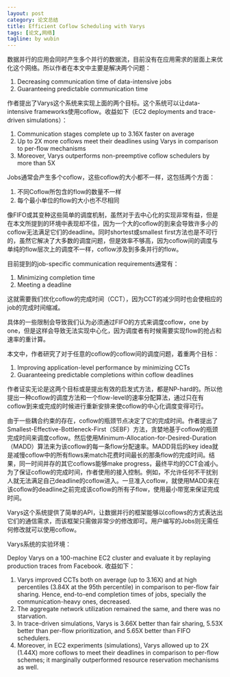 ```yaml
---
layout: post
category: 论文总结
title: Efficient Coflow Scheduling with Varys
tags: [论文,网络]
tagline: by wubin
---
```


数据并行的应用会同时产生多个并行的数据流，目前没有在应用需求的层面上来优化这个网络。所以作者在本文中主要是解决两个问题：

1. Decreasing communication time of data-intensive jobs
2. Guaranteeing predictable communication time

<!--more-->

作者提出了Varys这个系统来实现上面的两个目标。这个系统可以让data-intensive frameworks使用coflow。收益如下（EC2 deployments and trace-driven simulations）：

1. Communication stages complete up to 3.16X faster on average
2. Up to 2X more coflows meet their deadlines using Varys in comparison to per-flow mechanisms
3. Moreover, Varys outperforms non-preemptive coflow schedulers by more than 5X

Jobs通常会产生多个coflow，这些coflow的大小都不一样，这包括两个方面：

1. 不同Coflow所包含的flow的数量不一样
2. 每个最小单位的flow的大小也不尽相同

像FIFO或其变种这些简单的调度机制，虽然对于去中心化的实现非常有益，但是在本文所提到的环境中表现却不佳，因为一个大的coflow的到来会导致许多小的coflow无法满足它们的deadline。同时shortest或smallest first方法也是不可行的，虽然它解决了大多数的调度问题，但是效率不够高，因为coflow间的调度与单纯的flow层次上的调度不一样，coflow涉及到多条并行的flow。

目前提到的job-specific communication requirements通常有：

1. Minimizing completion time
2. Meeting a deadline

这就需要我们优化coflow的完成时间（CCT），因为CCT的减少同时也会使相应的job的完成时间缩减。

具体的一些限制会导致我们认为必须通过FIFO的方式来调度coflow，one by one，但是这样会导致无法实现中心化，因为调度者有时候需要实现flow的抢占和速率的重计算。

本文中，作者研究了对于任意的coflow的coflow间的调度问题，着重两个目标：

1. Improving application-level performance by minimizing CCTs
2. Guaranteeing predictable completions within coflow deadlines

作者证实无论是这两个目标或是提出有效的启发式方法，都是NP-hard的。所以他提出一种coflow的调度方法和一个flow-level的速率分配算法，通过只在有coflow到来或完成的时候进行重新安排来使coflow的中心化调度变得可行。

由于一些耦合约束的存在，coflow的瓶颈节点决定了它的完成时间。作者提出了Smallest-Effective-Bottleneck-First（SEBF）方法，贪婪地基于coflow的瓶颈完成时间来调度coflow。然后使用Minimum-Allocation-for-Desired-Duration（MADD）算法来为该coflow的每一条flow分配速率。MADD背后的key idea就是减慢coflow中的所有flows来match花费时间最长的那条flow的完成时间。结果，同一时间并存的其它coflows能够make progress，最终平均的CCT会减小。
为了保证coflow的完成时间，作者使用的接入控制。例如，不允许任何不干扰别人就无法满足自己deadline的coflow进入。一旦准入coflow，就使用MADD来在该coflow的deadline之前完成该coflow的所有子flow，使用最小带宽来保证完成时间。

Varys这个系统提供了简单的API，让数据并行的框架能够以coflows的方式表达出它们的通信需求，而该框架只需做非常少的修改即可。用户编写的Jobs则无需任何修改就可以使用coflow。

Varys系统的实验环境：

Deploy Varys on a 100-machine EC2 cluster and evaluate it by replaying production traces from Facebook. 收益如下：

1. Varys improved CCTs both on average (up to 3.16X) and at high percentiles (3.84X at the 95th percentile) in comparison to per-flow fair sharing. Hence, end-to-end completion times of jobs, specially the communication-heavy ones, decreased.
2. The aggregate network utilization remained the same, and there was no starvation.
3. In trace-driven simulations, Varys is 3.66X better than fair sharing, 5.53X better than per-flow prioritization, and 5.65X better than FIFO schedulers.
4. Moreover, in EC2 experiments (simulations), Varys allowed up to 2X (1.44X) more coflows to meet their deadlines in comparison to per-flow schemes; it marginally outperformed resource reservation mechanisms as well.
